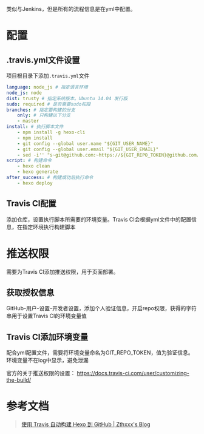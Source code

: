 类似与Jenkins，但是所有的流程信息是在yml中配置。

# 配置

## .travis.yml文件设置

项目根目录下添加`.travis.yml`文件
```yaml
language: node_js # 指定语言环境
node_js: node
dist: trusty # 指定系统版本。Ubuntu 14.04 发行版
sudo: required # 是否需要sudo权限
branches: # 指定要构建的分支
	only: # 只构建以下分支
	- master
install: # 执行脚本文件
	- npm install -g hexo-cli
	- npm install
	- git config --global user.name "${GIT_USER_NAME}"
	- git config --global user.email "${GIT_USER_EMAIL}"
	- sed -i'' "s~git@github.com:~https://${GIT_REPO_TOKEN}@github.com/~" _config.yml
script: # 构建命令
	- hexo clean
	- hexo generate
after_success: # 构建成功后执行命令
    - hexo deploy
```
## Travis CI配置

添加仓库，设置执行脚本所需要的环境变量。Travis CI会根据yml文件中的配置信息，在指定环境执行构建脚本

# 推送权限

需要为Travis CI添加推送权限，用于页面部署。

## 获取授权信息

GitHub-用户-设置-开发者设置，添加个人验证信息，开启repo权限，获得的字符串用于设置Travis CI的环境变量值

## Travis CI添加环境变量

配合yml配置文件，需要将环境变量命名为GIT_REPO_TOKEN，值为验证信息。环境变量不在log中显示，避免泄漏

官方的关于推送权限的设置： <https://docs.travis-ci.com/user/customizing-the-build/>


# 参考文档

> [使用 Travis 自动构建 Hexo 到 GitHub | Zthxxx's Blog](https://blog.zthxxx.me/posts/Build-Hexo-Blog-by-Travis-CI/)